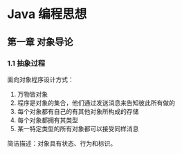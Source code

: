 # Java 编程思想
## 第一章 对象导论
### 1.1 抽象过程
面向对象程序设计方式：
1. 万物皆对象
2. 程序是对象的集合，他们通过发送消息来告知彼此所有做的
3. 每个对象都有自己的有其他对象所构成的存储 
4. 每个对象都拥有其类型
5. 某一特定类型的所有对象都可以接受同样消息

简洁描述：对象具有状态、行为和标识。
